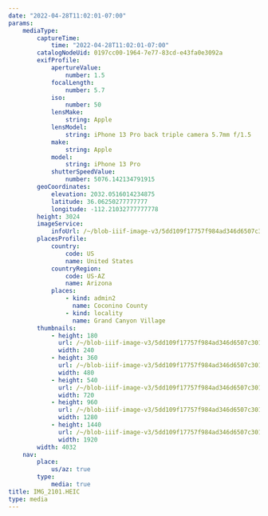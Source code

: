 ```yaml
---
date: "2022-04-28T11:02:01-07:00"
params:
    mediaType:
        captureTime:
            time: "2022-04-28T11:02:01-07:00"
        catalogNodeUid: 0197cc00-1964-7e77-83cd-e43fa0e3092a
        exifProfile:
            apertureValue:
                number: 1.5
            focalLength:
                number: 5.7
            iso:
                number: 50
            lensMake:
                string: Apple
            lensModel:
                string: iPhone 13 Pro back triple camera 5.7mm f/1.5
            make:
                string: Apple
            model:
                string: iPhone 13 Pro
            shutterSpeedValue:
                number: 5076.142134791915
        geoCoordinates:
            elevation: 2032.0516014234875
            latitude: 36.06250277777777
            longitude: -112.21032777777778
        height: 3024
        imageService:
            infoUrl: /~/blob-iiif-image-v3/5dd109f17757f984ad346d6507c3016edef8d98399fdb01068401e7c70b448be/info.json
        placesProfile:
            country:
                code: US
                name: United States
            countryRegion:
                code: US-AZ
                name: Arizona
            places:
                - kind: admin2
                  name: Coconino County
                - kind: locality
                  name: Grand Canyon Village
        thumbnails:
            - height: 180
              url: /~/blob-iiif-image-v3/5dd109f17757f984ad346d6507c3016edef8d98399fdb01068401e7c70b448be/full/240%2C180/0/default.jpg
              width: 240
            - height: 360
              url: /~/blob-iiif-image-v3/5dd109f17757f984ad346d6507c3016edef8d98399fdb01068401e7c70b448be/full/480%2C360/0/default.jpg
              width: 480
            - height: 540
              url: /~/blob-iiif-image-v3/5dd109f17757f984ad346d6507c3016edef8d98399fdb01068401e7c70b448be/full/720%2C540/0/default.jpg
              width: 720
            - height: 960
              url: /~/blob-iiif-image-v3/5dd109f17757f984ad346d6507c3016edef8d98399fdb01068401e7c70b448be/full/1280%2C960/0/default.jpg
              width: 1280
            - height: 1440
              url: /~/blob-iiif-image-v3/5dd109f17757f984ad346d6507c3016edef8d98399fdb01068401e7c70b448be/full/1920%2C1440/0/default.jpg
              width: 1920
        width: 4032
    nav:
        place:
            us/az: true
        type:
            media: true
title: IMG_2101.HEIC
type: media
---
```

